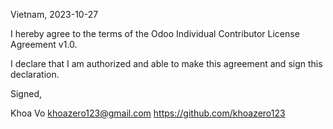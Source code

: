 Vietnam, 2023-10-27

I hereby agree to the terms of the Odoo Individual Contributor License
Agreement v1.0.

I declare that I am authorized and able to make this agreement and sign this
declaration.

Signed,

Khoa Vo khoazero123@gmail.com https://github.com/khoazero123